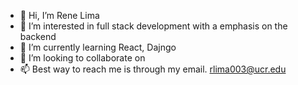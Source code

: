 - 👋 Hi, I’m Rene Lima
- 👀 I’m interested in full stack development with a emphasis on the backend
- 🌱 I’m currently learning React, Dajngo
- 💞️ I’m looking to collaborate on 
- 📫 Best way to reach me is through my email. rlima003@ucr.edu

<!---
rlima003/rlima003 is a ✨ special ✨ repository because its `README.md` (this file) appears on your GitHub profile.
You can click the Preview link to take a look at your changes.
--->
